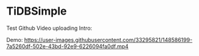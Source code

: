# TiDBSimple
Test Github Video uploading
Intro:


Demo:
https://user-images.githubusercontent.com/33295821/148586199-7a5260df-502e-43bd-92e9-6226094fa0df.mp4

